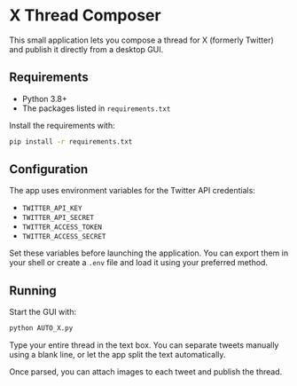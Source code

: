 # X Thread Composer

This small application lets you compose a thread for X (formerly Twitter) and publish it directly from a desktop GUI.

## Requirements

* Python 3.8+
* The packages listed in `requirements.txt`

Install the requirements with:

```bash
pip install -r requirements.txt
```

## Configuration

The app uses environment variables for the Twitter API credentials:

- `TWITTER_API_KEY`
- `TWITTER_API_SECRET`
- `TWITTER_ACCESS_TOKEN`
- `TWITTER_ACCESS_SECRET`

Set these variables before launching the application. You can export them in your shell or create a `.env` file and load it using your preferred method.

## Running

Start the GUI with:

```bash
python AUTO_X.py
```

Type your entire thread in the text box. You can separate tweets manually using a blank line, or let the app split the text automatically.

Once parsed, you can attach images to each tweet and publish the thread.

